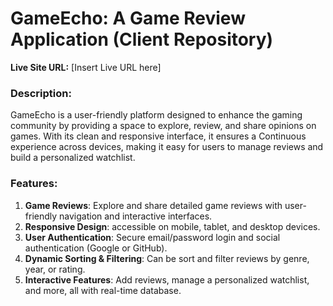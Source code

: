 
# GameEcho: A Game Review Application (Client Repository)

**Live Site URL:** [Insert Live URL here]

### Description:
GameEcho is a user-friendly platform designed to enhance the gaming community by providing a space to explore, review, and share opinions on games. With its clean and responsive interface, it ensures a Continuous experience across devices, making it easy for users to manage reviews and build a personalized watchlist.

### Features:
1. **Game Reviews**: Explore and share detailed game reviews with user-friendly navigation and interactive interfaces.
2. **Responsive Design**:  accessible on mobile, tablet, and desktop devices.
3. **User Authentication**: Secure email/password login and social authentication (Google or GitHub).
4. **Dynamic Sorting & Filtering**: Can be sort and filter reviews by genre, year, or rating.
5. **Interactive Features**: Add reviews, manage a personalized watchlist, and more, all with real-time database.
